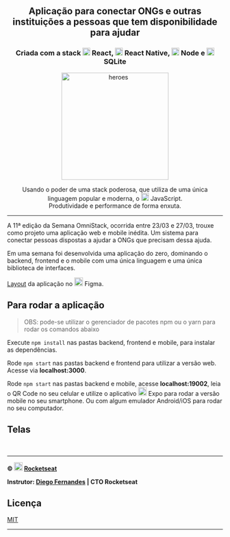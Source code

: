 <h1 align="center">
    <img alt="" title="" src="media/logo.svg">
</h1>

<h2 align="center"> Aplicação para conectar ONGs e outras instituições a pessoas que tem disponibilidade para ajudar </h2>

<h3 align="center"> Criada com a stack <img src="media/react.png" alt="react" height="18"> React, <img src="media/react-native.png" alt="react-native" height="18"> React Native, <img src="media/node.png" alt="node" height="18"> Node e <img src="media/sqlite.png" alt="node" height="18"> SQLite </h3>

<p align="center"> <img src="media/heroes.png" alt="heroes" height="250"> </p>

<p align="center"> Usando o poder de uma stack poderosa, que utiliza de uma única linguagem popular e moderna, o <img src="media/js.png" height="18" alt="javascript"> JavaScript. <br> Produtividade e performance de forma enxuta. </p>

---

A 11ª edição da Semana OmniStack, ocorrida entre 23/03 e 27/03, trouxe como projeto uma aplicação web e mobile inédita. Um sistema para conectar pessoas dispostas a ajudar a ONGs que precisam dessa ajuda.

Em uma semana foi desenvolvida uma aplicação do zero, dominando o backend, frontend e o mobile com uma única linguagem e uma única biblioteca de interfaces.

[Layout](https://www.figma.com/file/2C2yvw7jsCOGmaNUDftX9n/Be-The-Hero---OmniStack-11?node-id=0%3A1) da aplicação no <img src="media/figma.png" alt="figma" height="20"> Figma.

## Para rodar a aplicação

> OBS: pode-se utilizar o gerenciador de pacotes npm ou o yarn para rodar os comandos abaixo

Execute ```npm install``` nas pastas backend, frontend e mobile, para instalar as dependências.

Rode ```npm start``` nas pastas backend e frontend para utilizar a versão web. Acesse via **localhost:3000**.

Rode ```npm start``` nas pastas backend e mobile, acesse **localhost:19002**, leia o QR Code no seu celular e utilize o aplicativo <img src="media/expo.png" alt="rocketseat" height="20"> Expo para rodar a versão mobile no seu smartphone. Ou com algum emulador Android/iOS para rodar no seu computador.

## Telas

<p align="center">
    <img alt="" title="" src="media/print1.png">
    <img alt="" title="" src="media/print2.png">
    <img alt="" title="" src="media/print3.png">
    <img alt="" title="" src="media/print4.png">
    <img alt="" title="" src="media/print5.png">
    <img alt="" title="" src="media/print6.png">
    <img alt="" title="" src="media/print7.png">
    <img alt="" title="" src="media/print8.png">
    <img alt="" title="" src="media/print9.png">
    <img alt="" title="" src="media/print-insomnia.png">
</p>

---

**&copy; <img src="media/rocketseat.svg" alt="rocketseat" height="20"> [Rocketseat](https://rocketseat.com.br/)**

**Instrutor: [Diego Fernandes](https://github.com/diego3g) | CTO Rocketseat**

## Licença
[MIT](https://github.com/warlenpinheiro/Be-The-Hero/blob/master/LICENSE)

---
